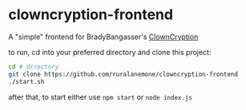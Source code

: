 # clowncryption-frontend
A "simple" frontend for BradyBangasser's [ClownCryption](https://github.com/bradybangasser/clowncryption)

to run, cd into your preferred directory and clone this project:
```bash
cd # directory
git clone https://github.com/ruralanemone/clowncryption-frontend
./start.sh
```

after that, to start either use `npm start` or `node index.js`